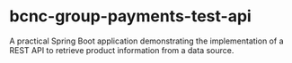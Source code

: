 # bcnc-group-payments-test-api
A practical Spring Boot application demonstrating the implementation of a REST API to retrieve product information from a data source.
